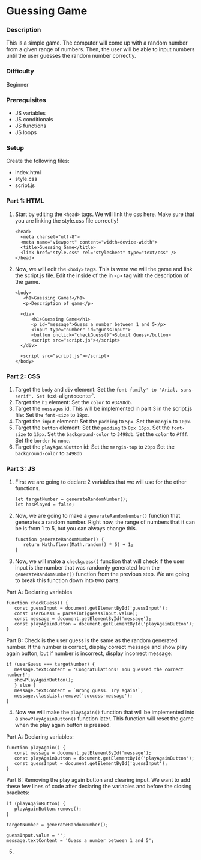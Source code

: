 # Guessing Game

### Description
This is a simple game. The computer will come up with a random number from a given range of numbers. Then, the user will be able to input numbers until the user guesses the random number correctly.

### Difficulty
Beginner

### Prerequisites
- JS variables
- JS conditionals
- JS functions
- JS loops

### Setup
Create the following files:
- index.html
- style.css
- script.js

### Part 1: HTML
1. Start by editing the `<head>` tags. We will link the css here. Make sure that you are linking the style.css file correctly!
   ```
   <head>
     <meta charset="utf-8">
     <meta name="viewport" content="width=device-width">
     <title>Guessing Game</title>
     <link href="style.css" rel="stylesheet" type="text/css" />
   </head>
   ```
2. Now, we will edit the `<body>` tags. This is were we will the game and link the script.js file. Edit the inside of the in `<p>` tag with the description of the game.
   ```
   <body>
      <h1>Guessing Game!</h1>
      <p>Description of game</p>

     <div>
         <h1>Guessing Game</h1>
         <p id="message">Guess a number between 1 and 5</p>
         <input type="number" id="guessInput">
         <button onclick="checkGuess()">Submit Guess</button>
         <script src="script.js"></script>
     </div>
   
     <script src="script.js"></script>
   </body>
   ```

### Part 2: CSS
1. Target the `body` and `div` element:
   Set the `font-family' to 'Arial, sans-serif'.
   Set `text-align` to `center`.
2. Target the `h1` element:
   Set the `color` to `#3498db`.
3. Target the `messages` id. This will be implemented in part 3 in the script.js file:
   Set the `font-size` to `18px`.
4. Target the `input` element:
   Set the `padding` to `5px`.
   Set the `margin` to `10px`.
5. Target the `button` element:
   Set the `padding` to `8px 16px`.
   Set the `font-size` to `16px`.
   Set the `background-color` to `3498db`.
   Set the `color` to `#fff`.
   Set the `border` to `none`.
6. Target the `playAgainButton` id:
   Set the `margin-top` to `20px`
   Set the `background-color` to `3498db`
  

### Part 3: JS
1. First we are going to declare 2 variables that we will use for the other functions.
   ```
   let targetNumber = generateRandomNumber();
   let hasPlayed = false;
   ```
2. Now, we are going to make a `generateRandomNumber()` function that generates a random number. Right now, the range of numbers that it can be is from 1 to 5, but you can always change this.
   ```
   function generateRandomNumber() {
      return Math.floor(Math.random() * 5) + 1;
   }
   ```
3. Now, we will make a `checkguess()` function that will check if the user input is the number that was randomly generated from the `generateRandomNumber()` function from the previous step. We are going to break this function down into two parts:

Part A: Declaring variables
```
function checkGuess() {
   const guessInput = document.getElementById('guessInput');
   const userGuess = parseInt(guesssInput.value);
   const message = document.getElementById('message');
   const playAgainButton = document.getElementById('playAgainButton');
}
```

Part B: Check is the user guess is the same as the random generated number. If the number is correct, display correct message and show play again button, but if number is incorrect, display incorrect message:
```
if (userGuess === targetNumber) {
   message.textContent = 'Congratulations! You guessed the correct number!';
   showPlayAgainButton();
   } else {
   message.textContent = `Wrong guess. Try again!`;
   message.classList.remove('success-message');
}
```
4. Now we will make the `playAgain()` function that will be implemented into a `showPlayAgainButton()` function later. This function will reset the game when the play again button is pressed.

Part A: Declaring variables:
```
function playAgain() {
   const message = document.getElementById('message');
   const playAgainButton = document.getElementById('playAgainButton');
   const guessInput = document.getElementById('guessInput');
}
```

Part B: Removing the play again button and clearing input. We want to add these few lines of code after declaring the variables and before the closing brackets:
```
if (playAgainButton) {
   playAgainButton.remove();
}

targetNumber = generateRandomNumber();

guessInput.value = '';
message.textContent = 'Guess a number between 1 and 5';
```
5. 

